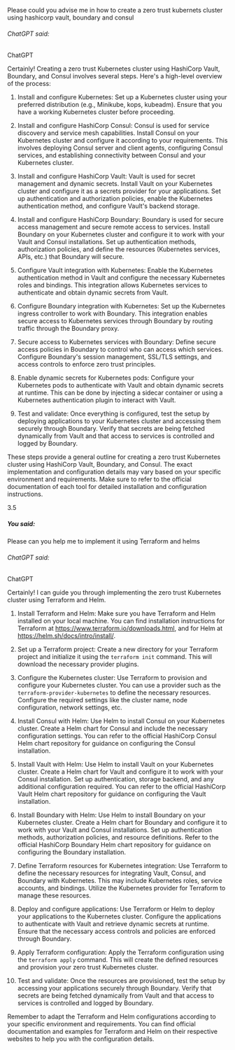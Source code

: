 Please could you advise me in how to create a zero trust kubernets cluster using hashicorp vault, boundary and consul

###### ChatGPT said:

ChatGPT

Certainly! Creating a zero trust Kubernetes cluster using HashiCorp Vault, Boundary, and Consul involves several steps. Here's a high-level overview of the process:

1. Install and configure Kubernetes: Set up a Kubernetes cluster using your preferred distribution (e.g., Minikube, kops, kubeadm). Ensure that you have a working Kubernetes cluster before proceeding.
    
2. Install and configure HashiCorp Consul: Consul is used for service discovery and service mesh capabilities. Install Consul on your Kubernetes cluster and configure it according to your requirements. This involves deploying Consul server and client agents, configuring Consul services, and establishing connectivity between Consul and your Kubernetes cluster.
    
3. Install and configure HashiCorp Vault: Vault is used for secret management and dynamic secrets. Install Vault on your Kubernetes cluster and configure it as a secrets provider for your applications. Set up authentication and authorization policies, enable the Kubernetes authentication method, and configure Vault's backend storage.
    
4. Install and configure HashiCorp Boundary: Boundary is used for secure access management and secure remote access to services. Install Boundary on your Kubernetes cluster and configure it to work with your Vault and Consul installations. Set up authentication methods, authorization policies, and define the resources (Kubernetes services, APIs, etc.) that Boundary will secure.
    
5. Configure Vault integration with Kubernetes: Enable the Kubernetes authentication method in Vault and configure the necessary Kubernetes roles and bindings. This integration allows Kubernetes services to authenticate and obtain dynamic secrets from Vault.
    
6. Configure Boundary integration with Kubernetes: Set up the Kubernetes ingress controller to work with Boundary. This integration enables secure access to Kubernetes services through Boundary by routing traffic through the Boundary proxy.
    
7. Secure access to Kubernetes services with Boundary: Define secure access policies in Boundary to control who can access which services. Configure Boundary's session management, SSL/TLS settings, and access controls to enforce zero trust principles.
    
8. Enable dynamic secrets for Kubernetes pods: Configure your Kubernetes pods to authenticate with Vault and obtain dynamic secrets at runtime. This can be done by injecting a sidecar container or using a Kubernetes authentication plugin to interact with Vault.
    
9. Test and validate: Once everything is configured, test the setup by deploying applications to your Kubernetes cluster and accessing them securely through Boundary. Verify that secrets are being fetched dynamically from Vault and that access to services is controlled and logged by Boundary.
    

These steps provide a general outline for creating a zero trust Kubernetes cluster using HashiCorp Vault, Boundary, and Consul. The exact implementation and configuration details may vary based on your specific environment and requirements. Make sure to refer to the official documentation of each tool for detailed installation and configuration instructions.

3.5

##### You said:

Please can you help me to implement it using Terraform and helms

###### ChatGPT said:

ChatGPT

Certainly! I can guide you through implementing the zero trust Kubernetes cluster using Terraform and Helm.

1. Install Terraform and Helm: Make sure you have Terraform and Helm installed on your local machine. You can find installation instructions for Terraform at https://www.terraform.io/downloads.html, and for Helm at https://helm.sh/docs/intro/install/.
    
2. Set up a Terraform project: Create a new directory for your Terraform project and initialize it using the `terraform init` command. This will download the necessary provider plugins.
    
3. Configure the Kubernetes cluster: Use Terraform to provision and configure your Kubernetes cluster. You can use a provider such as the `terraform-provider-kubernetes` to define the necessary resources. Configure the required settings like the cluster name, node configuration, network settings, etc.
    
4. Install Consul with Helm: Use Helm to install Consul on your Kubernetes cluster. Create a Helm chart for Consul and include the necessary configuration settings. You can refer to the official HashiCorp Consul Helm chart repository for guidance on configuring the Consul installation.
    
5. Install Vault with Helm: Use Helm to install Vault on your Kubernetes cluster. Create a Helm chart for Vault and configure it to work with your Consul installation. Set up authentication, storage backend, and any additional configuration required. You can refer to the official HashiCorp Vault Helm chart repository for guidance on configuring the Vault installation.
    
6. Install Boundary with Helm: Use Helm to install Boundary on your Kubernetes cluster. Create a Helm chart for Boundary and configure it to work with your Vault and Consul installations. Set up authentication methods, authorization policies, and resource definitions. Refer to the official HashiCorp Boundary Helm chart repository for guidance on configuring the Boundary installation.
    
7. Define Terraform resources for Kubernetes integration: Use Terraform to define the necessary resources for integrating Vault, Consul, and Boundary with Kubernetes. This may include Kubernetes roles, service accounts, and bindings. Utilize the Kubernetes provider for Terraform to manage these resources.
    
8. Deploy and configure applications: Use Terraform or Helm to deploy your applications to the Kubernetes cluster. Configure the applications to authenticate with Vault and retrieve dynamic secrets at runtime. Ensure that the necessary access controls and policies are enforced through Boundary.
    
9. Apply Terraform configuration: Apply the Terraform configuration using the `terraform apply` command. This will create the defined resources and provision your zero trust Kubernetes cluster.
    
10. Test and validate: Once the resources are provisioned, test the setup by accessing your applications securely through Boundary. Verify that secrets are being fetched dynamically from Vault and that access to services is controlled and logged by Boundary.
    

Remember to adapt the Terraform and Helm configurations according to your specific environment and requirements. You can find official documentation and examples for Terraform and Helm on their respective websites to help you with the configuration details.